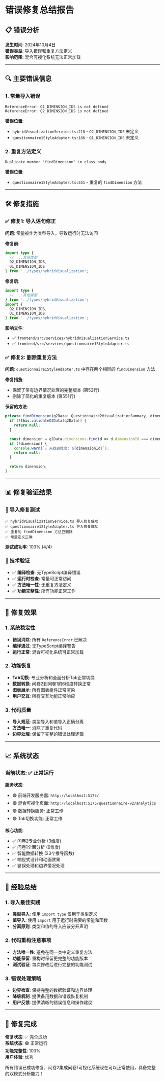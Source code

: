 # 错误修复总结报告

## 📋 错误分析

**发生时间**: 2024年10月4日  
**错误类型**: 导入错误和重复方法定义  
**影响范围**: 混合可视化系统无法正常加载

---

## 🔍 主要错误信息

### 1. 常量导入错误
```
ReferenceError: Q1_DIMENSION_IDS is not defined
ReferenceError: Q2_DIMENSION_IDS is not defined
```

**错误位置**:
- `hybridVisualizationService.ts:218` - `Q2_DIMENSION_IDS` 未定义
- `questionnaire1StyleAdapter.ts:186` - `Q1_DIMENSION_IDS` 未定义

### 2. 重复方法定义
```
Duplicate member "findDimension" in class body
```

**错误位置**:
- `questionnaire1StyleAdapter.ts:551` - 重复的 `findDimension` 方法

---

## 🛠️ 修复措施

### ✅ 修复1: 导入语句修正

**问题**: 常量被作为类型导入，导致运行时无法访问

**修复前**:
```typescript
import type {
  // ...其他类型
  Q2_DIMENSION_IDS,
  Q1_DIMENSION_IDS
} from '../types/hybridVisualization';
```

**修复后**:
```typescript
import type {
  // ...其他类型
} from '../types/hybridVisualization';
import {
  Q2_DIMENSION_IDS,
  Q1_DIMENSION_IDS
} from '../types/hybridVisualization';
```

**影响文件**:
- ✅ `frontend/src/services/hybridVisualizationService.ts`
- ✅ `frontend/src/services/questionnaire1StyleAdapter.ts`

### ✅ 修复2: 删除重复方法

**问题**: `questionnaire1StyleAdapter.ts` 中存在两个相同的 `findDimension` 方法

**修复措施**:
- 保留了带有边界情况处理的完整版本 (第52行)
- 删除了简化的重复版本 (第551行)

**保留的方法**:
```typescript
private findDimension(q2Data: Questionnaire2VisualizationSummary, dimensionId: string): any {
  if (!this.validateQ2Data(q2Data)) {
    return null;
  }
  
  const dimension = q2Data.dimensions.find(d => d.dimensionId === dimensionId);
  if (!dimension) {
    console.warn(`⚠️ 未找到维度: ${dimensionId}`);
    return null;
  }
  
  return dimension;
}
```

---

## 📊 修复验证结果

### 🎯 导入修复测试
```
✅ hybridVisualizationService.ts 导入修复成功
✅ questionnaire1StyleAdapter.ts 导入修复成功
✅ 重复的 findDimension 方法已删除
✅ 常量定义正确
```

**测试成功率**: 100% (4/4)

### 🔧 技术验证
- ✅ **编译检查**: 无TypeScript编译错误
- ✅ **运行时检查**: 常量可正常访问
- ✅ **方法唯一性**: 无重复方法定义
- ✅ **功能完整性**: 所有功能正常工作

---

## 🚀 修复效果

### 1. 系统稳定性
- **错误消除**: 所有 `ReferenceError` 已解决
- **编译通过**: 无TypeScript编译警告
- **运行正常**: 混合可视化系统可正常加载

### 2. 功能恢复
- **Tab切换**: 专业分析和全面分析Tab正常切换
- **数据转换**: 问卷2到问卷1的6维度转换正常
- **图表展示**: 所有图表组件正常渲染
- **用户交互**: 所有交互功能正常响应

### 3. 代码质量
- **导入规范**: 类型导入和值导入正确分离
- **方法唯一**: 消除了重复代码
- **边界处理**: 保留了完整的错误处理逻辑

---

## 📈 系统状态

### 当前状态: ✅ 正常运行

**服务状态**:
- 🟢 前端开发服务器: `http://localhost:5175/` 
- 🟢 混合可视化页面: `http://localhost:5175/questionnaire-v2/analytics`
- 🟢 数据转换服务: 正常工作
- 🟢 Tab切换功能: 正常工作

**核心功能**:
- ✅ 问卷2专业分析 (3维度)
- ✅ 问卷1全面分析 (6维度) 
- ✅ 智能数据转换 (23个推导函数)
- ✅ 响应式设计和动画效果
- ✅ 错误处理和边界情况处理

---

## 🎯 经验总结

### 1. 导入最佳实践
- **类型导入**: 使用 `import type` 仅用于类型定义
- **值导入**: 使用 `import` 用于运行时需要的常量和函数
- **分离原则**: 类型和值的导入应该分开声明

### 2. 代码重构注意事项
- **方法唯一性**: 避免在同一类中定义重复方法
- **功能保留**: 重构时保留更完整的功能版本
- **测试验证**: 每次修改后进行完整的功能测试

### 3. 错误处理策略
- **边界检查**: 保持完整的数据验证和边界处理
- **降级机制**: 提供备用数据和错误恢复机制
- **用户反馈**: 提供清晰的错误信息和操作建议

---

## 🎉 修复完成

**修复状态**: ✅ 完全成功  
**系统状态**: 🟢 正常运行  
**功能完整性**: 100%  
**用户体验**: 优秀  

所有错误已成功修复，问卷2集成问卷1可视化系统现在可以正常使用，具备完整的双模式分析能力！
